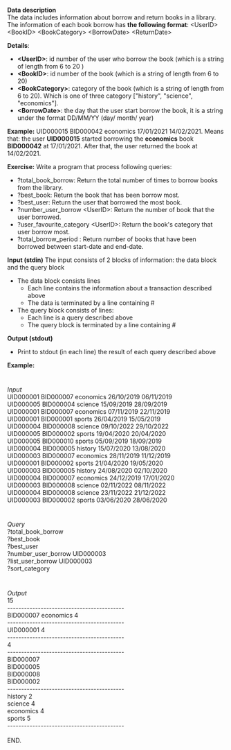 **Data description**\
The data includes information about borrow and return books in a library. The information of each book borrow has **the following format**:
\<UserID>   \<BookID>  \<BookCategory>   \<BorrowDate>   \<ReturnDate>

**Details**:
- **\<UserID>**: id number of the user who borrow the book (which is a string of length from 6 to 20 )
-	**\<BookID>**: id number of the book (which is a string of length from 6 to 20)
-	**\<BookCategory>**: category of the book (which is a string of length from 6 to 20). Which is one of three category ["history", "science", "economics"].
-	**\<BorrowDate>**: the day that the user start borrow the book, it is a string under the format DD/MM/YY  (day/ month/ year)

**Example:** UID000015 BID000042 economics 17/01/2021 14/02/2021. Means that: the user **UID000015** started borrowing the **economics** book **BID000042** at 17/01/2021. After that, the user returned the book at 14/02/2021.

**Exercise:**
Write a program that process following queries: 
-  ?total_book_borrow: Return the total number of times to borrow books from the library.
-  ?best_book: Return the book that has been borrow most.
-  ?best_user: Return the user that borrowed the most book.
-  ?number_user_borrow \<UserID>: Return the number of book that the user borrowed.
-  ?user_favourite_category \<UserID>: Return the book's category that user borrow most.
-  ?total_borrow_period <start-date> <end-date>: Return number of books that have been borrowed between start-date and end-date.

  
**Input (stdin)**
The input consists of 2 blocks of information: the data block and the query block
-	The data block consists lines
    -	Each line contains the information about a transaction described above
    -	The data is terminated by a line containing #
-	The query block consists of lines:
    -	Each line is a query described above
    -	The query block is terminated by a line containing #

**Output (stdout)**
-	Print to stdout (in each line) the result of each query described above

**Example:**
 #
_Input_\
UID000001 BID000007 economics 26/10/2019 06/11/2019 \
UID000005 BID000004 science 15/09/2019 28/09/2019 \
UID000001 BID000007 economics 07/11/2019 22/11/2019\
UID000001 BID000001 sports 26/04/2019 15/05/2019 \
UID000004 BID000008 science 09/10/2022 29/10/2022 \
UID000005 BID000002 sports 19/04/2020 20/04/2020 \
UID000005 BID000010 sports 05/09/2019 18/09/2019\
UID000004 BID000005 history 15/07/2020 13/08/2020\
UID000003 BID000007 economics 28/11/2019 11/12/2019\
UID000001 BID000002 sports 21/04/2020 19/05/2020\
UID000003 BID000005 history 24/08/2020 02/10/2020\
UID000004 BID000007 economics 24/12/2019 17/01/2020\
UID000003 BID000008 science 02/11/2022 08/11/2022\
UID000004 BID000008 science 23/11/2022 21/12/2022\
UID000003 BID000002 sports 03/06/2020 28/06/2020 



 
#
_Query_\
?total_book_borrow\
?best_book\
?best_user\
?number_user_borrow UID000003\
?list_user_borrow UID000003\
?sort_category


#
_Output_\
15\
------------------------------------------\
BID000007 economics 4\
------------------------------------------\
UID000001 4\
------------------------------------------\
4\
------------------------------------------\
BID000007\
BID000005\
BID000008\
BID000002\
------------------------------------------\
history 2\
science 4\
economics 4\
sports 5\
------------------------------------------\
\
END.
